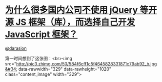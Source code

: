 
#  [为什么很多国内公司不使用 jQuery 等开源 JS 框架（库），而选择自己开发 JavaScript 框架？](https://zhihu.com/questions/20099586)



[@darasion](https://zhihu.com/people/c49aaf9b24511d231b24fce4edb257b1)

第一时间想到了这张图：&lt;br&gt;&lt;img src=&#34;http://pic3.zhimg.com/50/584f6cff1c5f4645828331871c79ab92_b.jpg&#34; data-rawwidth=&#34;329&#34; data-rawheight=&#34;1020&#34; class=&#34;content_image&#34; width=&#34;329&#34;&gt;